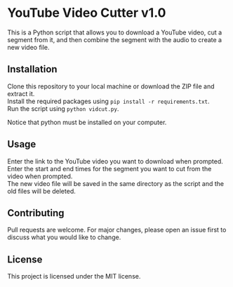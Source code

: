 # YouTube Video Cutter v1.0
This is a Python script that allows you to download a YouTube video, cut a segment from it, and then combine the segment with the audio to create a new video file.

## Installation
Clone this repository to your local machine or download the ZIP file and extract it.\
Install the required packages using `pip install -r requirements.txt`.\
Run the script using `python vidcut.py`.

Notice that python must be installed on your computer.

## Usage
Enter the link to the YouTube video you want to download when prompted.\
Enter the start and end times for the segment you want to cut from the video when prompted.\
The new video file will be saved in the same directory as the script and the old files will be deleted.

## Contributing
Pull requests are welcome. For major changes, please open an issue first to discuss what you would like to change.

## License
This project is licensed under the MIT license.
